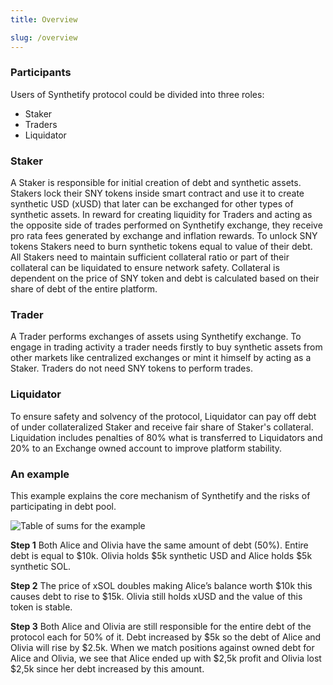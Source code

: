```yaml
---
title: Overview

slug: /overview
---
```


### Participants

Users of Synthetify protocol could be divided into three roles:

- Staker
- Traders
- Liquidator

### Staker

A Staker is responsible for initial creation of debt and synthetic assets. Stakers lock their SNY tokens inside smart contract and use it to create synthetic USD (xUSD) that later can be exchanged for other types of synthetic assets. In reward for creating liquidity for Traders and acting as the opposite side of trades performed on Synthetify exchange, they receive pro rata fees generated by exchange and inflation rewards. To unlock SNY tokens Stakers need to burn synthetic tokens equal to value of their debt. All Stakers need to maintain sufficient collateral ratio or part of their collateral can be liquidated to ensure network safety. Collateral is dependent on the price of SNY token and debt is calculated based on their share of debt of the entire platform.

### Trader

A Trader performs exchanges of assets using Synthetify exchange. To engage in trading activity a trader needs firstly to buy synthetic assets from other markets like centralized exchanges or mint it himself by acting as a Staker. Traders do not need SNY tokens to perform trades.

### Liquidator

To ensure safety and solvency of the protocol, Liquidator can pay off debt of under collateralized Staker and receive fair share of Staker's collateral. Liquidation includes penalties of 80% what is transferred to Liquidators and 20% to an Exchange owned account to improve platform stability.

### An example

This example explains the core mechanism of Synthetify and the risks of participating in debt pool.

![Table of sums for the example](https://i.imgur.com/avSuATV.jpg)

**Step 1** Both Alice and Olivia have the same amount of debt (50%). Entire debt is equal to $10k. Olivia holds $5k synthetic USD and Alice holds $5k synthetic SOL.

**Step 2** The price of xSOL doubles making Alice’s balance worth $10k this causes debt to rise to $15k. Olivia still holds xUSD and the value of this token is stable.

**Step 3** Both Alice and Olivia are still responsible for the entire debt of the protocol each for 50% of it. Debt increased by $5k so the debt of Alice and Olivia will rise by $2.5k. When we match positions against owned debt for Alice and Olivia, we see that Alice ended up with $2,5k profit and Olivia lost $2,5k since her debt increased by this amount.
